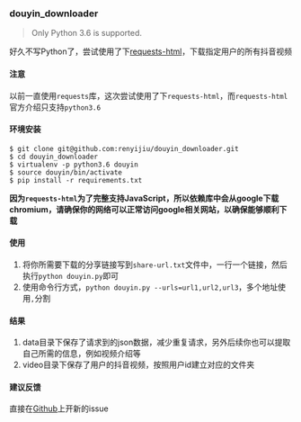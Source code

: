 ### douyin_downloader

> Only Python 3.6 is supported.

好久不写Python了，尝试使用了下[requests-html](https://github.com/oldani/requests-html)，下载指定用户的所有抖音视频

#### 注意
以前一直使用`requests`库，这次尝试使用了下`requests-html`，而`requests-html`官方介绍只支持`python3.6`

#### 环境安装

```shell
$ git clone git@github.com:renyijiu/douyin_downloader.git
$ cd douyin_downloader
$ virtualenv -p python3.6 douyin
$ source douyin/bin/activate
$ pip install -r requirements.txt

```

**因为`requests-html`为了完整支持JavaScript，所以依赖库中会从google下载chromium，请确保你的网络可以正常访问google相关网站，以确保能够顺利下载**

#### 使用

1. 将你所需要下载的分享链接写到`share-url.txt`文件中，一行一个链接，然后执行`python douyin.py`即可
2. 使用命令行方式，`python douyin.py --urls=url1,url2,url3`，多个地址使用`,`分割

#### 结果

1. data目录下保存了请求到的json数据，减少重复请求，另外后续你也可以提取自己所需的信息，例如视频介绍等
2. video目录下保存了用户的抖音视频，按照用户id建立对应的文件夹

#### 建议反馈

直接在[Github](https://github.com/renyijiu/douyin_downloader/issues)上开新的issue
